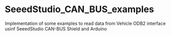 # SeeedStudio_CAN_BUS_examples
Implementation of some examples to read data from Vehicle ODB2 interface usinf SeeedStudio CAN-BUS Shield and Arduino
